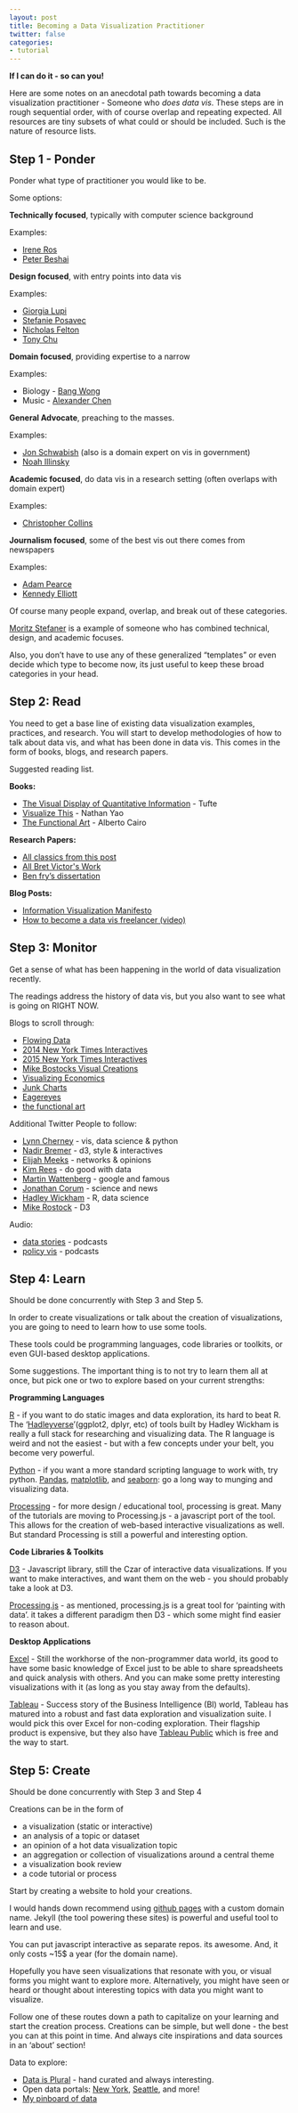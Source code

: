 ```yaml
---
layout: post
title: Becoming a Data Visualization Practitioner
twitter: false
categories:
- tutorial
---
```



**If I can do it - so can you!**

Here are some notes on an anecdotal path towards becoming a data visualization practitioner -
Someone who _does data vis_. These steps are in rough sequential order, with of course overlap and repeating expected. All resources are tiny subsets of what could or should be included. Such is the nature of resource lists.

## Step 1 - Ponder

Ponder what type of practitioner you would like to be.

Some options:

**Technically focused**, typically with computer science background

Examples:

* [Irene Ros](http://www.ireneros.com/projects.html)
* [Peter Beshai](http://peterbeshai.com/academic/projects.html)

**Design focused**, with entry points into data vis

Examples:

* [Giorgia Lupi](http://giorgialupi.com/work)
* [Stefanie Posavec](http://www.stefanieposavec.co.uk/)
* [Nicholas Felton](http://feltron.com/)
* [Tony Chu](http://tonyhschu.ca/)

**Domain focused**, providing expertise to a narrow

Examples:

* Biology - [Bang Wong](http://clearscience.info/wp/)
* Music - [Alexander Chen](http://www.chenalexander.com/)

**General Advocate**, preaching to the masses.

Examples:

* [Jon Schwabish](http://policyviz.com/) (also is a domain expert on vis in government)
* [Noah Illinsky](http://complexdiagrams.com/)

**Academic focused**, do data vis in a research setting (often overlaps with domain expert)

Examples:

* [Christopher Collins](http://vialab.science.uoit.ca/portfolio/christopher-m-collins)

**Journalism focused**, some of the best vis out there comes from newspapers

Examples:

* [Adam Pearce](http://roadtolarissa.com/)
* [Kennedy Elliott](https://twitter.com/kennelliott)

Of course many people expand, overlap, and break out of these categories.

[Moritz Stefaner](http://truth-and-beauty.net/) is a example of someone who has combined technical, design, and academic focuses.

Also, you don’t have to use any of these generalized “templates” or even decide which type to become now, its just useful to keep these broad categories in your head.

## Step 2: Read

You need to get a base line of existing data visualization examples, practices, and research. You will start to develop methodologies of how to talk about data vis, and what has been done in data vis. This comes in the form of books, blogs, and research papers.

Suggested reading list.

**Books:**

* [The Visual Display of Quantitative Information](https://www.edwardtufte.com/tufte/books_vdqi) - Tufte
* [Visualize This](http://book.flowingdata.com/) - Nathan Yao
* [The Functional Art](http://www.thefunctionalart.com/p/about-book.html) - Alberto Cairo

**Research Papers:**

* [All classics from this post](http://fellinlovewithdata.com/guides/7-classic-foundational-vis-papers)
* [All Bret Victor's Work](http://worrydream.com/)
* [Ben fry’s dissertation](http://benfry.com/phd/dissertation-110323c.pdf)

**Blog Posts:**

* [Information Visualization Manifesto](http://www.visualcomplexity.com/vc/blog/?p=644)
* [How to become a data vis freelancer (video)](http://fellinlovewithdata.com/interviews/data-visualization-freelancin)

## Step 3: Monitor

Get a sense of what has been happening in the world of data visualization recently.

The readings address the history of data vis, but you also want to see what is going on RIGHT NOW.

Blogs to scroll through:

* [Flowing Data](http://flowingdata.com/)
* [2014 New York Times Interactives](http://www.nytimes.com/interactive/2014/12/29/us/year-in-interactive-storytelling.html)
* [2015 New York Times Interactives](http://www.nytimes.com/interactive/2015/us/year-in-interactive-storytelling.html)
* [Mike Bostocks Visual Creations](http://bl.ocks.org/mbostock)
* [Visualizing Economics](http://visualizingeconomics.com/)
* [Junk Charts](http://junkcharts.typepad.com/junk_charts/)
* [Eagereyes](https://eagereyes.org/)
* [the functional art](http://www.thefunctionalart.com/)

Additional Twitter People to follow:

* [Lynn Cherney](https://twitter.com/arnicas) - vis, data science & python
* [Nadir Bremer](https://twitter.com/NadiehBremer) - d3, style & interactives
* [Elijah Meeks](https://twitter.com/Elijah_Meeks) - networks & opinions
* [Kim Rees](https://twitter.com/krees) - do good with data
* [Martin Wattenberg](https://twitter.com/wattenberg) - google and famous
* [Jonathan Corum](https://twitter.com/13pt) - science and news
* [Hadley Wickham](https://twitter.com/hadleywickham) - R, data science
* [Mike Rostock](https://twitter.com/mbostock) - D3

Audio:

* [data stories](http://datastori.es/) - podcasts
* [policy vis](http://policyviz.com/) - podcasts

## Step 4: Learn

Should be done concurrently with Step 3 and Step 5.

In order to create visualizations or talk about the creation of visualizations, you are going to need to learn how to use some tools.

These tools could be programming languages, code libraries or toolkits, or even GUI-based desktop applications.

Some suggestions. The important thing is to not try to learn them all at once, but pick one or two to explore based on your current strengths:

**Programming Languages**

[R](https://www.r-project.org/) - if you want to do static images and data exploration, its hard to beat R. The ‘[Hadleyverse](http://adolfoalvarez.cl/the-hitchhikers-guide-to-the-hadleyverse/ )’(ggplot2, dplyr, etc) of tools built by Hadley Wickham is really a full stack for researching and visualizing data. The R language is weird and not the easiest - but with a few concepts under your belt, you become very powerful.

[Python](https://www.python.org/) - if you want a more standard scripting language to work with, try python. [Pandas](http://pandas.pydata.org/), [matplotlib](http://matplotlib.org/), and [seaborn](https://seaborn.pydata.org/): go a long way to munging and visualizing data.

[Processing](https://processing.org/) - for more design / educational  tool, processing is great. Many of the tutorials are moving to Processing.js - a javascript port of the tool. This allows for the creation of web-based interactive visualizations as well. But standard Processing is still a powerful and interesting option.

**Code Libraries & Toolkits**

[D3](https://d3js.org/) - Javascript library, still the Czar of interactive data visualizations. If you want to make interactives, and want them on the web - you should probably take a look at D3.

[Processing.js](http://processingjs.org/) - as mentioned, processing.js is a great tool for ‘painting with data’. it takes a different paradigm then D3 - which some might find easier to reason about.

**Desktop Applications**

[Excel](https://office.live.com/start/Excel.aspx) - Still the workhorse of the non-programmer data world, its good to have some basic knowledge of Excel just to be able to share spreadsheets and quick analysis with others. And you can make some pretty interesting visualizations with it (as long as you stay away from the defaults).

[Tableau](http://www.tableau.com/) - Success story of the Business Intelligence (BI) world, Tableau has matured into a robust and fast data exploration and visualization suite. I would pick this over Excel for non-coding exploration. Their flagship product is expensive, but they also have [Tableau Public](https://public.tableau.com/s/) which is free and the way to start.

## Step 5: Create

Should be done concurrently with Step 3 and Step 4

Creations can be in the form of

- a visualization (static or interactive)
- an analysis of a topic or dataset
- an opinion of a hot data visualization topic
- an aggregation or collection of visualizations around a central theme
- a visualization book review
- a code tutorial or process

Start by creating a website to hold your creations.

I would hands down recommend using [github pages](https://pages.github.com/) with a  custom domain name.
Jekyll (the tool powering these sites) is powerful and useful tool to learn and use.

You can put javascript interactive as separate repos. its awesome.
And, it only costs ~15$ a year (for the domain name).

Hopefully you have seen visualizations that resonate with you, or visual forms you might want to explore more.
Alternatively, you might have seen or heard or thought about interesting topics with data you might want to visualize.

Follow one of these routes down a path to capitalize on your learning and start the creation process.
Creations can be simple, but well done - the best you can at this point in time.
And always cite inspirations and data sources in an ‘about’ section!

Data to explore:

* [Data is Plural](http://tinyletter.com/data-is-plural/archive) - hand curated and always interesting.
* Open data portals: [New York](https://data.cityofnewyork.us/data), [Seattle](https://data.seattle.gov/), and more!
* [My pinboard of data](https://pinboard.in/u:vlandham/t:data/)

